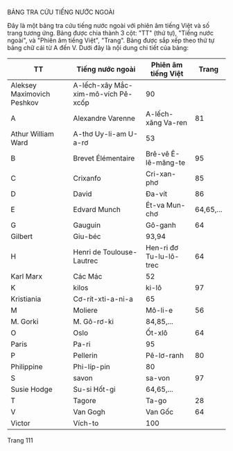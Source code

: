 BẢNG TRA CỨU TIẾNG NƯỚC NGOÀI

Đây là một bảng tra cứu tiếng nước ngoài với phiên âm tiếng Việt và số trang tương ứng. Bảng được chia thành 3 cột: "TT" (thứ tự), "Tiếng nước ngoài", và "Phiên âm tiếng Việt", "Trang". Bảng được sắp xếp theo thứ tự bảng chữ cái từ A đến V. Dưới đây là nội dung chi tiết của bảng:

TT | Tiếng nước ngoài | Phiên âm tiếng Việt | Trang
--- | --- | --- | ---
 | Aleksey Maximovich Peshkov | A-lếch-xây Mắc-xim-mô-vích Pê-xcốp | 90
A | Alexandre Varenne | A-lếch-xăng Va-ren | 81
 | Athur William Ward | A-thơ Uy-li-am U-a-rơ | 53
B | Brevet Élémentaire | Brê-vê Ê-lê-măng-te | 95
C | Crixanfo | Cri-xan-phơ | 85
D | David | Đa-vít | 86
E | Edvard Munch | Ét-va Mun-chơ | 64,65,...
G | Gauguin | Gô-ganh | 64
 | Gilbert | Giu-béc | 93,94
H | Henri de Toulouse-Lautrec | Hen-ri đơ Tu-lu-lô-trec | 64
 | Karl Marx | Các Mác | 52
K | kilos | ki-lô | 97
 | Kristiania | Cơ-rít-xti-a-ni-a | 65
M | Moliere | Mô-li-e | 56
 | M. Gorki | M. Gô-rơ-ki | 84,85,...
O | Oslo | Ốt-xlô | 64
 | Paris | Pa-ri | 95
P | Pellerin | Pê-lơ-ranh | 80
 | Philippine | Phi-líp-pin | 80
S | savon | sa-von | 97
 | Susie Hodge | Su-si Hốt-gi | 64,65,...
T | Tagore | Ta-go | 28
V | Van Gogh | Van Gốc | 64
 | Victor | Vích-to | 100

Trang 111